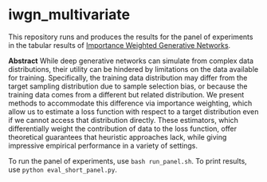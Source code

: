 # iwgn_multivariate

This repository runs and produces the results for the panel of experiments in the tabular results of [Importance Weighted Generative Networks](https://arxiv.org/abs/1806.02512).

**Abstract** While deep generative networks can simulate from complex data distributions, their utility can be hindered by limitations on the data available for training. Specifically, the training data distribution may differ from the target sampling distribution due to sample selection bias, or because the training data comes from a different but related distribution. We present methods to accommodate this difference via importance weighting, which allow us to estimate a loss function with respect to a target distribution even if we cannot access that distribution directly. These estimators, which differentially weight the contribution of data to the loss function, offer theoretical guarantees that heuristic approaches lack, while giving impressive empirical performance in a variety of settings.

To run the panel of experiments, use `bash run_panel.sh`. To print results, use `python eval_short_panel.py`.
